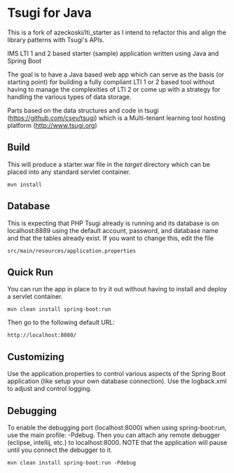Tsugi for Java
==============

This is a fork of azeckoski/lti\_starter as I intend to refactor this and align
the library patterns with Tsugi's APIs.

IMS LTI 1 and 2 based starter (sample) application written using Java and Spring Boot

The goal is to have a Java based web app which can serve as the basis (or starting point) for building a fully compliant LTI 1 or 2 based tool without having to manage the complexities of LTI 2 or come up with a strategy for handling the various types of data storage.

Parts based on the data structures and code in tsugi (https://github.com/csev/tsugi) which is a Multi-tenant learning tool hosting platform (http://www.tsugi.org)

Build
-----
This will produce a starter.war file in the *target* directory which can be placed into any standard servlet container.

    mvn install

Database
--------

This is expecting that PHP Tsugi already is running and its database is on localhost:8889
using the default account, password, and database name and that the tables already exist.
If you want to change this, edit the file

    src/main/resources/application.properties

Quick Run
---------
You can run the app in place to try it out without having to install and deploy a servlet container.

    mvn clean install spring-boot:run

Then go to the following default URL:

    http://localhost:8080/

Customizing
-----------
Use the application.properties to control various aspects of the Spring Boot application (like setup your own database connection).
Use the logback.xml to adjust and control logging.

Debugging
---------
To enable the debugging port (localhost:8000) when using spring-boot:run, use the main profile: -Pdebug. Then you can attach any remote debugger (eclipse, intellij, etc.) to localhost:8000. NOTE that the application will pause until you connect the debugger to it.

    mvn clean install spring-boot:run -Pdebug
